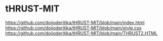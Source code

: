 # tHRUST-MIT
https://github.com/doijoderitika/tHRUST-MIT/blob/main/index.html
https://github.com/doijoderitika/tHRUST-MIT/blob/main/style.css
https://github.com/doijoderitika/tHRUST-MIT/blob/main/THRUST2.HTML
